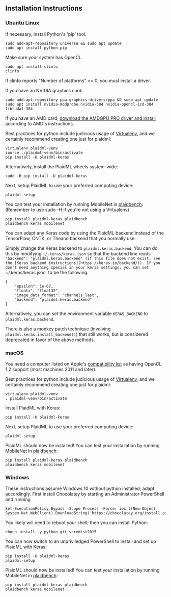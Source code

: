 ## Installation Instructions

### Ubuntu Linux
If necessary, install Python's 'pip' tool.
```
sudo add-apt-repository universe && sudo apt update
sudo apt install python-pip
```
Make sure your system has OpenCL.
```
sudo apt install clinfo
clinfo
```
If clinfo reports "Number of platforms" == 0, you must install a driver.

If you have an NVIDIA graphics card:
```
sudo add-apt-repository ppa:graphics-drivers/ppa && sudo apt update
sudo apt install nvidia-modprobe nvidia-384 nvidia-opencl-icd-384 libcuda1-384
```
If you have an AMD card, [download the AMDGPU PRO driver and install](http://support.amd.com/en-us/kb-articles/Pages/AMDGPU-PRO-Driver-for-Linux-Release-Notes.aspx) according to AMD's instructions.

Best practices for python include judicious usage of [Virtualenv](https://virtualenv.pypa.io/en/stable/), and we certainly recommend creating one just for plaidml:
```
virtualenv plaidml-venv
source ./plaidml-venv/bin/activate
pip install -U plaidml-keras
```

Alternatively, install the PlaidML wheels system-wide:
```
sudo -H pip install -U plaidml-keras
```

Next, setup PlaidML to use your preferred computing device:
```
plaidml-setup
```

You can test your installation by running MobileNet in [plaidbench](https://github.com/plaidml/plaidbench):
(Remember to use sudo -H if you're not using a Virtualenv)
```
pip install plaidml-keras plaidbench
plaidbench keras mobilenet
```

You can adapt any Keras code by using the PlaidML backend instead of the TensorFlow, CNTK, or Theano backend that you 
normally use.

Simply change the Keras backend to `plaidml.keras.backend`. You can do this by modifying `~/.keras/keras.json` so that the backend line reads `"backend": "plaidml.keras.backend" (if this file does not exist, see the [Keras backend instructions](https://keras.io/backend/)). If you don't need anything special in your keras settings, you can set `~/.keras/keras.json` to be the following:
```
{
    "epsilon": 1e-07,
    "floatx": "float32",
    "image_data_format": "channels_last",
    "backend": "plaidml.keras.backend"
}
```

Alternatively, you can set the environment variable `KERAS_BACKEND` to `plaidml.keras.backend`.

There is also a monkey patch technique (involving `plaidml.keras.install_backend()`) that still works, but is considered deprecated in favor of the above methods.

### macOS

You need a computer listed on Apple's [compatibility list](https://support.apple.com/en-us/HT202823) as having OpenCL 1.2 support (most machines 2011 and later).

Best practices for python include judicious usage of [Virtualenv](https://virtualenv.pypa.io/en/stable/), and we certainly recommend creating one just for plaidml:
```
virtualenv plaidml-venv
. plaidml-venv/bin/activate
```

Install PlaidML with Keras:
```
pip install -U plaidml-keras
```

Next, setup PlaidML to use your preferred computing device:
```
plaidml-setup
```

PlaidML should now be installed! You can test your installation by running MobileNet in [plaidbench](https://github.com/plaidml/plaidbench):
```
pip install plaidml-keras plaidbench
plaidbench keras mobilenet
```

### Windows

These instructions assume Windows 10 without python installed; adapt accordingly. First install Chocolatey by starting an Administrator PowerShell and running
```
Set-ExecutionPolicy Bypass -Scope Process -Force; iex ((New-Object System.Net.WebClient).DownloadString('https://chocolatey.org/install.ps1'))
```
You likely will need to reboot your shell; then you can install Python:
```
choco install -y python git vcredist2015
```

You can now switch to an unpriviledged PowerShell to install and set up PlaidML with Keras:
```
pip install -U plaidml-keras
plaidml-setup
```

PlaidML should now be installed! You can test your installation by running MobileNet in [plaidbench](https://github.com/plaidml/plaidbench):
```
pip install plaidml-keras plaidbench
plaidbench keras mobilenet
```
